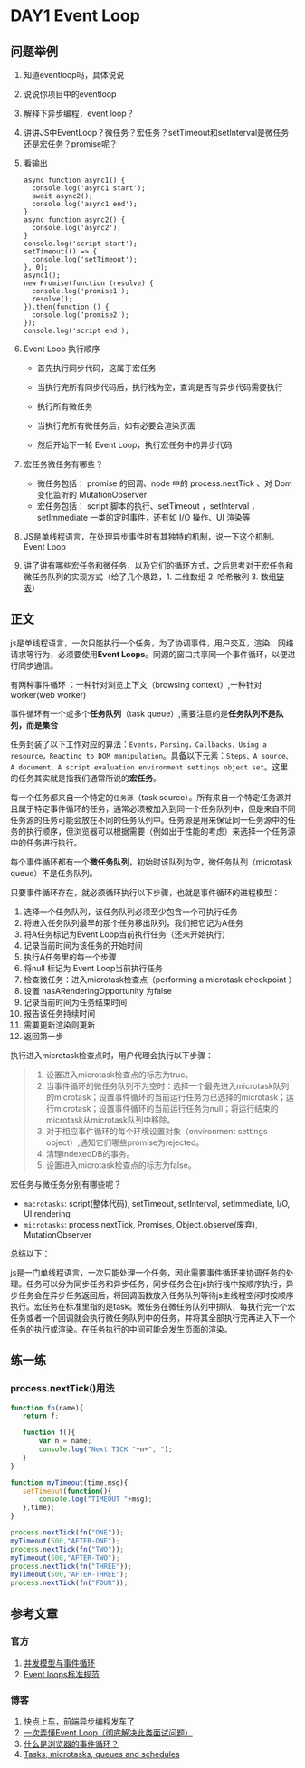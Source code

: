 # DAY1 Event Loop

## 问题举例

1. 知道eventloop吗，具体说说

2. 说说你项目中的eventloop

3. 解释下异步编程，event loop？

4. 讲讲JS中EventLoop？微任务？宏任务？setTimeout和setInterval是微任务还是宏任务？promise呢？

5. 看输出
   ```
   async function async1() {
     console.log('async1 start');
     await async2();
     console.log('async1 end');
   }
   async function async2() {
     console.log('async2');
   }
   console.log('script start');
   setTimeout(() => {
     console.log('setTimeout');
   }, 0);
   async1();
   new Promise(function (resolve) {
     console.log('promise1');
     resolve();
   }).then(function () {
     console.log('promise2');
   });
   console.log('script end');
   ```

6. Event Loop 执行顺序

   - 首先执行同步代码，这属于宏任务 
   -  当执行完所有同步代码后，执行栈为空，查询是否有异步代码需要执行 

   -  执行所有微任务 
   -  当执行完所有微任务后，如有必要会渲染页面 

   -  然后开始下一轮 Event Loop，执行宏任务中的异步代码

7. 宏任务微任务有哪些？          

   -  微任务包括： promise 的回调、node 中的 process.nextTick 、对 Dom 变化监听的 MutationObserver 
   -  宏任务包括： script 脚本的执行、setTimeout ，setInterval ，setImmediate 一类的定时事件，还有如 I/O 操作、UI 渲染等

8. JS是单线程语言，在处理异步事件时有其独特的机制，说一下这个机制。Event Loop

9. 讲了讲有哪些宏任务和微任务，以及它们的循环方式，之后思考对于宏任务和微任务队列的实现方式（给了几个思路，1. 二维数组 2. 哈希散列 3. 数组[链表](https://www.nowcoder.com/jump/super-jump/word?word=链表)）



## 正文

js是单线程语言，一次只能执行一个任务，为了协调事件，用户交互，渲染、网络请求等行为，必须要使用**Event Loops**。同源的窗口共享同一个事件循环，以便进行同步通信。

有两种事件循环 ：一种针对浏览上下文（browsing context）,一种针对worker(web worker)

事件循环有一个或多个**任务队列**（task queue）,需要注意的是**任务队列不是队列，而是集合**

任务封装了以下工作对应的算法：`Events，Parsing，Callbacks，Using a resource，Reacting to DOM manipulation`。具备以下元素：`Steps、A source、A document、A script evaluation environment settings object set`。这里的任务其实就是指我们通常所说的**宏任务**。

每一个任务都来自一个特定的`任务源`（task source）。所有来自一个特定任务源并且属于特定事件循环的任务，通常必须被加入到同一个任务队列中，但是来自不同任务源的任务可能会放在不同的任务队列中。任务源是用来保证同一任务源中的任务的执行顺序，但浏览器可以根据需要（例如出于性能的考虑）来选择一个任务源中的任务进行执行。

每个事件循环都有一个**微任务队列**，初始时该队列为空，微任务队列（microtask queue）不是任务队列。

只要事件循环存在，就必须循环执行以下步骤，也就是事件循环的进程模型：

1. 选择一个任务队列，该任务队列必须至少包含一个可执行任务
2. 将进入任务队列最早的那个任务移出队列，我们把它记为A任务
3. 将A任务标记为Event Loop当前执行任务（还未开始执行）
4. 记录当前时间为该任务的开始时间
5. 执行A任务里的每一个步骤
6. 将null 标记为 Event Loop当前执行任务
7. 检查微任务：进入microtask检查点（performing a microtask checkpoint ）
8. 设置  hasARenderingOpportunity 为false
9. 记录当前时间为任务结束时间
10. 报告该任务持续时间
11. 需要更新渲染则更新
12. 返回第一步



执行进入microtask检查点时，用户代理会执行以下步骤：

> 1. 设置进入microtask检查点的标志为true。
> 2. 当事件循环的微任务队列不为空时：选择一个最先进入microtask队列的microtask；设置事件循环的当前运行任务为已选择的microtask；运行microtask；设置事件循环的当前运行任务为null；将运行结束的microtask从microtask队列中移除。
> 3. 对于相应事件循环的每个环境设置对象（environment settings object）,通知它们哪些promise为rejected。
> 4. 清理indexedDB的事务。
> 5. 设置进入microtask检查点的标志为false。



宏任务与微任务分别有哪些呢？

- `macrotasks`: script(整体代码), setTimeout, setInterval, setImmediate, I/O, UI rendering
- `microtasks`: process.nextTick, Promises, Object.observe(废弃), MutationObserver



总结以下：

js是一门单线程语言，一次只能处理一个任务，因此需要事件循环来协调任务的处理。任务可以分为同步任务和异步任务，同步任务会在js执行栈中按顺序执行，异步任务会在异步任务返回后，将回调函数放入任务队列等待js主线程空闲时按顺序执行。宏任务在标准里指的是task。微任务在微任务队列中排队，每执行完一个宏任务或者一个回调就会执行微任务队列中的任务，并将其全部执行完再进入下一个任务的执行或渲染。在任务执行的中间可能会发生页面的渲染。





## 练一练

### process.nextTick()用法

```javascript
function fn(name){
   return f;

   function f(){
       var n = name;
       console.log("Next TICK "+n+", ");        
   }
}

function myTimeout(time,msg){
   setTimeout(function(){
       console.log("TIMEOUT "+msg);
   },time); 
}

process.nextTick(fn("ONE"));
myTimeout(500,"AFTER-ONE");
process.nextTick(fn("TWO"));
myTimeout(500,"AFTER-TWO");
process.nextTick(fn("THREE"));
myTimeout(500,"AFTER-THREE");
process.nextTick(fn("FOUR"));
```



## 参考文章

### 官方

1. [并发模型与事件循环](https://developer.mozilla.org/zh-CN/docs/Web/JavaScript/EventLoop#%E8%BF%90%E8%A1%8C%E6%97%B6%E6%A6%82%E5%BF%B5)
2. [Event loops标准规范](https://html.spec.whatwg.org/multipage/webappapis.html#event-loops)

### 博客

1. [快点上车，前端异步编程发车了](https://juejin.cn/post/7051901249083408398)
2. [一次弄懂Event Loop（彻底解决此类面试问题）](https://juejin.cn/post/6844903764202094606?utm_source=gold_browser_extension)
3. [什么是浏览器的事件循环？]()
4. [Tasks, microtasks, queues and schedules]()

